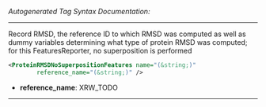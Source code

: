 <!-- THIS IS AN AUTOGENERATED FILE: Don't edit it directly, instead change the schema definition in the code itself. -->

_Autogenerated Tag Syntax Documentation:_

---
Record RMSD, the reference ID to which RMSD was computed as well as dummy variables determining what type of protein RMSD was computed; for this FeaturesReporter, no superposition is performed

```xml
<ProteinRMSDNoSuperpositionFeatures name="(&string;)"
        reference_name="(&string;)" />
```

-   **reference_name**: XRW_TODO

---
